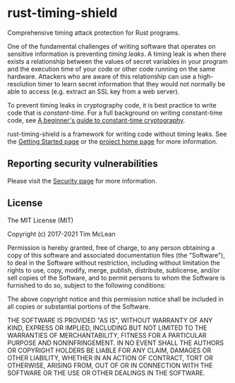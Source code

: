# rust-timing-shield

Comprehensive timing attack protection for Rust programs.

One of the fundamental challenges of writing software that operates on sensitive information
is preventing *timing leaks*. A timing leak is when there exists a relationship between the
values of secret variables in your program and the execution time of your code or other code
running on the same hardware. Attackers who are aware of this relationship can use a
high-resolution timer to learn secret information that they would not normally be able to
access (e.g. extract an SSL key from a web server).

To prevent timing leaks in cryptography code, it is best practice to write code that is
*constant-time*. For a full background on writing constant-time code, see
[A beginner's guide to constant-time
cryptography](https://www.chosenplaintext.ca/articles/beginners-guide-constant-time-cryptography.html).

rust-timing-shield is a framework for writing code without timing leaks.
See the
[Getting Started page](https://www.chosenplaintext.ca/open-source/rust-timing-shield/getting-started)
or the
[project home page](https://www.chosenplaintext.ca/open-source/rust-timing-shield)
for more information.

## Reporting security vulnerabilities

Please visit the [Security
page](https://www.chosenplaintext.ca/open-source/rust-timing-shield/security)
for more information.

## License

The MIT License (MIT)

Copyright (c) 2017-2021 Tim McLean

Permission is hereby granted, free of charge, to any person obtaining a copy of
this software and associated documentation files (the "Software"), to deal in
the Software without restriction, including without limitation the rights to
use, copy, modify, merge, publish, distribute, sublicense, and/or sell copies
of the Software, and to permit persons to whom the Software is furnished to do
so, subject to the following conditions:

The above copyright notice and this permission notice shall be included in all
copies or substantial portions of the Software.

THE SOFTWARE IS PROVIDED "AS IS", WITHOUT WARRANTY OF ANY KIND, EXPRESS OR
IMPLIED, INCLUDING BUT NOT LIMITED TO THE WARRANTIES OF MERCHANTABILITY,
FITNESS FOR A PARTICULAR PURPOSE AND NONINFRINGEMENT. IN NO EVENT SHALL THE
AUTHORS OR COPYRIGHT HOLDERS BE LIABLE FOR ANY CLAIM, DAMAGES OR OTHER
LIABILITY, WHETHER IN AN ACTION OF CONTRACT, TORT OR OTHERWISE, ARISING FROM,
OUT OF OR IN CONNECTION WITH THE SOFTWARE OR THE USE OR OTHER DEALINGS IN THE
SOFTWARE.
